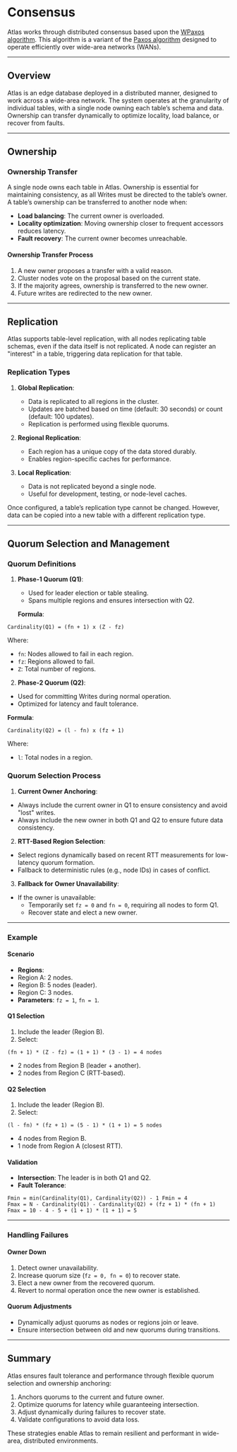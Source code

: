 # Consensus

Atlas works through distributed consensus based upon the [WPaxos algorithm](https://arxiv.org/abs/1703.08905). This
algorithm is a variant of the [Paxos algorithm](https://en.wikipedia.org/wiki/Paxos_(computer_science)) designed to
operate efficiently over wide-area networks (WANs).

---

## Overview

Atlas is an edge database deployed in a distributed manner, designed to work across a wide-area network. The system
operates at the granularity of individual tables, with a single node owning each table’s schema and data. Ownership can
transfer dynamically to optimize locality, load balance, or recover from faults.

---

## Ownership

### Ownership Transfer

A single node owns each table in Atlas.
Ownership is essential for maintaining consistency, as all Writes must be
directed to the table’s owner. A table’s ownership can be transferred to another node when:

- **Load balancing**: The current owner is overloaded.
- **Locality optimization**: Moving ownership closer to frequent accessors reduces latency.
- **Fault recovery**: The current owner becomes unreachable.

#### Ownership Transfer Process

1. A new owner proposes a transfer with a valid reason.
2. Cluster nodes vote on the proposal based on the current state.
3. If the majority agrees, ownership is transferred to the new owner.
4. Future writes are redirected to the new owner.

---

## Replication

Atlas supports table-level replication, with all nodes replicating table schemas, even if the data itself is not
replicated.
A node can register an "interest" in a table, triggering data replication for that table.

### Replication Types

1. **Global Replication**:
    - Data is replicated to all regions in the cluster.
    - Updates are batched based on time (default: 30 seconds) or count (default: 100 updates).
    - Replication is performed using flexible quorums.

2. **Regional Replication**:
    - Each region has a unique copy of the data stored durably.
    - Enables region-specific caches for performance.

3. **Local Replication**:
    - Data is not replicated beyond a single node.
    - Useful for development, testing, or node-level caches.

Once configured, a table’s replication type cannot be changed. However, data can be copied into a new table with a
different replication type.

---

## Quorum Selection and Management

### Quorum Definitions

1. **Phase-1 Quorum (Q1)**:
    - Used for leader election or table stealing.
    - Spans multiple regions and ensures intersection with Q2.

   **Formula**:

```
Cardinality(Q1) = (fn + 1) x (Z - fz)
```

Where:

- `fn`: Nodes allowed to fail in each region.
- `fz`: Regions allowed to fail.
- `Z`: Total number of regions.

2. **Phase-2 Quorum (Q2)**:

- Used for committing Writes during normal operation.
- Optimized for latency and fault tolerance.

**Formula**:

```
Cardinality(Q2) = (l - fn) x (fz + 1)
```

Where:

- `l`: Total nodes in a region.

### Quorum Selection Process

1. **Current Owner Anchoring**:

- Always include the current owner in Q1 to ensure consistency and avoid "lost" writes.
- Always include the new owner in both Q1 and Q2 to ensure future data consistency.

2. **RTT-Based Region Selection**:

- Select regions dynamically based on recent RTT measurements for low-latency quorum formation.
- Fallback to deterministic rules (e.g., node IDs) in cases of conflict.

3. **Fallback for Owner Unavailability**:

- If the owner is unavailable:
    - Temporarily set `fz = 0` and `fn = 0`, requiring all nodes to form Q1.
    - Recover state and elect a new owner.

---

### Example

#### Scenario

- **Regions**:
- Region A: 2 nodes.
- Region B: 5 nodes (leader).
- Region C: 3 nodes.
- **Parameters**: `fz = 1`, `fn = 1`.

#### Q1 Selection

1. Include the leader (Region B).
2. Select:

```
(fn + 1) * (Z - fz) = (1 + 1) * (3 - 1) = 4 nodes
```

- 2 nodes from Region B (leader + another).
- 2 nodes from Region C (RTT-based).

#### Q2 Selection

1. Include the leader (Region B).
2. Select:

```
(l - fn) * (fz + 1) = (5 - 1) * (1 + 1) = 5 nodes
```

- 4 nodes from Region B.
- 1 node from Region A (closest RTT).

#### Validation

- **Intersection**: The leader is in both Q1 and Q2.
- **Fault Tolerance**:

```
Fmin = min(Cardinality(Q1), Cardinality(Q2)) - 1 Fmin = 4
Fmax = N - Cardinality(Q1) - Cardinality(Q2) + (fz + 1) * (fn + 1) Fmax = 10 - 4 - 5 + (1 + 1) * (1 + 1) = 5
```

---

### Handling Failures

#### Owner Down

1. Detect owner unavailability.
2. Increase quorum size (`fz = 0, fn = 0`) to recover state.
3. Elect a new owner from the recovered quorum.
4. Revert to normal operation once the new owner is established.

#### Quorum Adjustments

- Dynamically adjust quorums as nodes or regions join or leave.
- Ensure intersection between old and new quorums during transitions.

---

## Summary

Atlas ensures fault tolerance and performance through flexible quorum selection and ownership anchoring:

1. Anchors quorums to the current and future owner.
2. Optimize quorums for latency while guaranteeing intersection.
3. Adjust dynamically during failures to recover state.
4. Validate configurations to avoid data loss.

These strategies enable Atlas to remain resilient and performant in wide-area, distributed environments.

